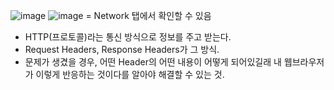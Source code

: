 ![image](https://user-images.githubusercontent.com/69338643/125715454-0c102d82-3a36-460e-b454-9062465dd05d.png)
![image](https://user-images.githubusercontent.com/69338643/125715460-0377251e-e0f8-46db-ad7f-6a5ad179b366.png)
= Network 탭에서 확인할 수 있음

* HTTP(프로토콜)라는 통신 방식으로 정보를 주고 받는다.
* Request Headers, Response Headers가 그 방식.
* 문제가 생겼을 경우, 어떤 Header의 어떤 내용이 어떻게 되어있길래 내 웹브라우저가 이렇게 반응하는 것이다를 알아야 해결할 수 있는 것.
